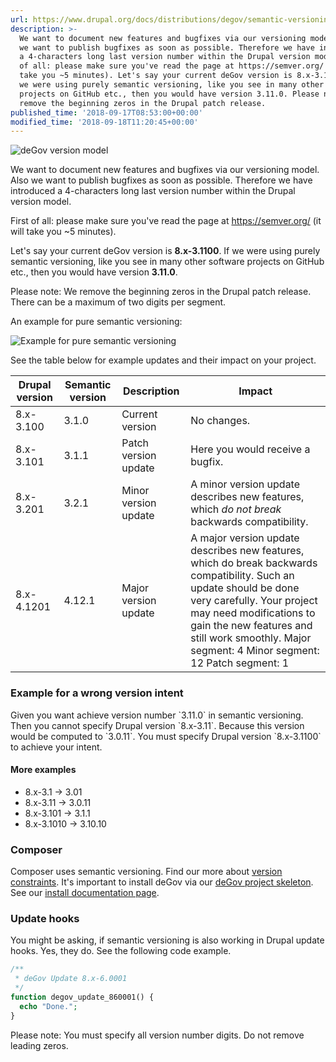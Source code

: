 ```yaml
---
url: https://www.drupal.org/docs/distributions/degov/semantic-versioning-model
description: >-
  We want to document new features and bugfixes via our versioning model. Also
  we want to publish bugfixes as soon as possible. Therefore we have introduced
  a 4-characters long last version number within the Drupal version model. First
  of all: please make sure you've read the page at https://semver.org/ (it will
  take you ~5 minutes). Let's say your current deGov version is 8.x-3.1100. If
  we were using purely semantic versioning, like you see in many other software
  projects on GitHub etc., then you would have version 3.11.0. Please note: We
  remove the beginning zeros in the Drupal patch release.
published_time: '2018-09-17T08:53:00+00:00'
modified_time: '2018-09-18T11:20:45+00:00'
---
```

![deGov version model](https://www.drupal.org/files/degov-version-model.jpg)

We want to document new features and bugfixes via our versioning model. Also we want to publish bugfixes as soon as possible. Therefore we have introduced a 4-characters long last version number within the Drupal version model.

First of all: please make sure you've read the page at <https://semver.org/> (it will take you \~5 minutes).

Let's say your current deGov version is **8.x-3.1100**. If we were using purely semantic versioning, like you see in many other software projects on GitHub etc., then you would have version **3.11.0**.

Please note: We remove the beginning zeros in the Drupal patch release. There can be a maximum of two digits per segment.

An example for pure semantic versioning:

![Example for pure semantic versioning](https://www.drupal.org/files/pure-semantic-versioning.jpg)

See the table below for example updates and their impact on your project.

| **Drupal version** | **Semantic version** | **Description**      | **Impact**                                                                                                                                                                                                                                                                     |
| ------------------ | -------------------- | -------------------- | ------------------------------------------------------------------------------------------------------------------------------------------------------------------------------------------------------------------------------------------------------------------------------ |
| 8.x-3.100          | 3.1.0                | Current version      | No changes.                                                                                                                                                                                                                                                                    |
| 8.x-3.101          | 3.1.1                | Patch version update | Here you would receive a bugfix.                                                                                                                                                                                                                                               |
| 8.x-3.201          | 3.2.1                | Minor version update | A minor version update describes new features, which _do not break_ backwards compatibility.                                                                                                                                                                                   |
| 8.x-4.1201         | 4.12.1               | Major version update | A major version update describes new features, which do break backwards compatibility. Such an update should be done very carefully. Your project may need modifications to gain the new features and still work smoothly. Major segment: 4 Minor segment: 12 Patch segment: 1 |

### Example for a wrong version intent

Given you want achieve version number \`3.11.0\` in semantic versioning. Then you cannot specify Drupal version \`8.x-3.11\`. Because this version would be computed to \`3.0.11\`. You must specify Drupal version \`8.x-3.1100\` to achieve your intent.

#### More examples

* 8.x-3.1 -> 3.01
* 8.x-3.11 -> 3.0.11
* 8.x-3.101 -> 3.1.1
* 8.x-3.1010 -> 3.10.10

### Composer

Composer uses semantic versioning. Find our more about [version constraints](https://getcomposer.org/doc/articles/versions.md#writing-version-constraints). It's important to install deGov via our [deGov project skeleton](https://bitbucket.org/publicplan/degov%5Fproject/src/master/). See our [install documentation page](https://www.drupal.org/docs/8/distributions/degov/install-degov-2x).

### Update hooks

You might be asking, if semantic versioning is also working in Drupal update hooks. Yes, they do. See the following code example.

```php
/**
 * deGov Update 8.x-6.0001
 */
function degov_update_860001() {
  echo "Done.";
}
```

Please note: You must specify all version number digits. Do not remove leading zeros.